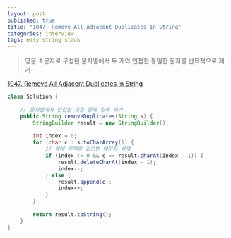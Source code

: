 ```yaml
---
layout: post
published: true
title: "1047. Remove All Adjacent Duplicates In String"
categories: interview
tags: easy string stack
---
```


> 영문 소문자로 구성된 문자열에서 두 개의 인접한 동일한 문자를 반복적으로 제거

[1047. Remove All Adjacent Duplicates In String](https://leetcode.com/problems/remove-all-adjacent-duplicates-in-string/)

```java
class Solution {
    
    // 문자열에서 인접한 모든 중복 항목 제거
    public String removeDuplicates(String s) {
        StringBuilder result = new StringBuilder();
        
        int index = 0;
        for (char c : s.toCharArray()) {
            // 앞에 문자와 같으면 앞문자 삭제
            if (index != 0 && c == result.charAt(index - 1)) {
                result.deleteCharAt(index - 1);
                index--;
            } else {
                result.append(c);
                index++;
            }
        }
        
        return result.toString();
    }
}
```
